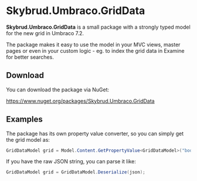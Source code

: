 Skybrud.Umbraco.GridData
========================

**Skybrud.Umbraco.GridData** is a small package with a strongly typed model for the new grid in Umbraco 7.2.

The package makes it easy to use the model in your MVC views, master pages or even in your custom logic - eg. to index the grid data in Examine for better searches.

## Download

You can download the package via NuGet:

https://www.nuget.org/packages/Skybrud.Umbraco.GridData

## Examples

The package has its own property value converter, so you can simply get the grid model as:

```C#
GridDataModel grid = Model.Content.GetPropertyValue<GridDataModel>("body");
```

If you have the raw JSON string, you can parse it like:

```C#
GridDataModel grid = GridDataModel.Deserialize(json);
```
